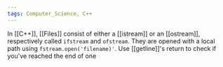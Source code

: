 ```yaml
---
tags: Computer_Science, C++
---
```

In [[C++]], [[Files]] consist of either a [[istream]] or an [[ostream]], respectively called `ifstream` and `ofstream`. They are opened with a local path using `fstream.open('filename)'`. Use [[getline]]'s return to check if you've reached the end of one